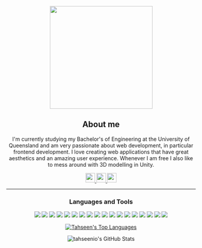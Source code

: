 <p align="center"><img width="273px" src="https://i.giphy.com/media/D2N1zK8BiKZYOzI4fQ/giphy.webp"></p>

<div class="myWrapper" align="center" markdown="1">

## About me

I'm currently studying my Bachelor's of Engineering at the University of Queensland and am very passionate about web development, in particular frontend development. I love creating web applications that have great aesthetics and an amazing user experience. Whenever I am free I also like to mess around with 3D modelling in Unity.
    
<a href="https://tahseen.com.au">
    <img src="https://img.shields.io/badge/ePORTFOLIO-green?style=for-the-badge" height=25>
</a> 
<a href="mailto:tahseenislam@outlook.com.au">
    <img src="https://img.shields.io/badge/EMAIL-blue?style=for-the-badge" height=25>
</a> 
<a href="https://www.linkedin.com/in/tahseen1/">
    <img src="https://img.shields.io/badge/linkedin-%230077B5.svg?&style=for-the-badge&logo=linkedin&logoColor=white" height=25>
</a> 

<hr>

<h3 align="center">Languages and Tools</h3>
<p align="center">
  <img src="https://img.shields.io/badge/Visual%20Studio%20Code-0078d7.svg?style=for-the-badge&logo=visual-studio-code&logoColor=white" >
  <img src="https://img.shields.io/badge/react-%2320232a.svg?style=for-the-badge&logo=react&logoColor=%2361DAFB" >
  <img src="https://img.shields.io/badge/react_native-%2320232a.svg?style=for-the-badge&logo=react&logoColor=%2361DAFB" >
  <img src="https://img.shields.io/badge/typescript-%23007ACC.svg?style=for-the-badge&logo=typescript&logoColor=white" >
  <img src="https://img.shields.io/badge/javascript-%23323330.svg?style=for-the-badge&logo=javascript&logoColor=%23F7DF1E" >
  <img src="https://img.shields.io/badge/html5-%23E34F26.svg?style=for-the-badge&logo=html5&logoColor=white" >
  <img src="https://img.shields.io/badge/css3-%231572B6.svg?style=for-the-badge&logo=css3&logoColor=white" >
  <img src="https://img.shields.io/badge/Framer-black?style=for-the-badge&logo=framer&logoColor=blue" >
  <img src="https://img.shields.io/badge/SASS-hotpink.svg?style=for-the-badge&logo=SASS&logoColor=white" >
  <img src="https://img.shields.io/badge/git-%23F05033.svg?style=for-the-badge&logo=git&logoColor=white" >
  <img src="https://img.shields.io/badge/-cypress-%23E5E5E5?style=for-the-badge&logo=cypress&logoColor=058a5e" >
  <img src="https://img.shields.io/badge/-jest-%23C21325?style=for-the-badge&logo=jest&logoColor=white" >
  <img src="https://img.shields.io/badge/vercel-%23000000.svg?style=for-the-badge&logo=vercel&logoColor=white" >
  <img src="https://img.shields.io/badge/Next-black?style=for-the-badge&logo=next.js&logoColor=white" >
  <img src="https://img.shields.io/badge/Firebase-039BE5?style=for-the-badge&logo=Firebase&logoColor=white" >
  <img src="https://img.shields.io/badge/node.js-6DA55F?style=for-the-badge&logo=node.js&logoColor=white" >
  <img src="https://img.shields.io/badge/express.js-%23404d59.svg?style=for-the-badge&logo=express&logoColor=%2361DAFB" >
  <img src="https://img.shields.io/badge/figma-%23F24E1E.svg?style=for-the-badge&logo=figma&logoColor=white" >
</p>

<a href="https://github.com/tahseenio/github-readme-stats"><img alt="Tahseen's Top Languages" src="https://github-readme-stats.vercel.app/api/top-langs/?username=tahseenio&langs_count=8&count_private=true&layout=compact&theme=react&hide_border=true&bg_color=0D1117" /></a>

<p align="center"><img alt="tahseenio's GitHub Stats" src="https://github-readme-stats.vercel.app/api?username=tahseenio&show_icons=true&hide_border=true&count_private=true&theme=react"></p>

<div class="myWrapper" align="center" markdown="1">

